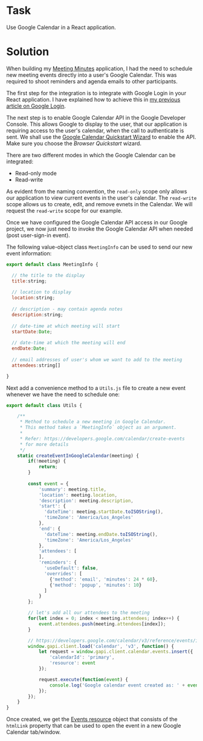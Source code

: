 # Task

Use Google Calendar in a React application.

# Solution

When building my [Meeting Minutes](https://github.com/nsinghal12/minutes)
application, I had the need to schedule new meeting events directly 
into a user's Google Calendar. This was required to shoot reminders and 
agenda emails to other participants.

The first step for the integration is to integrate with Google
Login in your React application. I have explained how to achieve
this in [my previous article on Google Login](https://github.com/nsinghal12/react-learnings/blob/master/2018/09-sep/react-google-login.md).

The next step is to enable Google Calendar API in the Google Developer Console.
This allows Google to display to the user, that our application is requiring
access to the user's calendar, when the call to authenticate is sent. We shall
use the [Google Calendar Quickstart Wizard](https://developers.google.com/calendar/quickstart/js)
to enable the API. Make sure you choose the *Browser Quickstart* wizard.

There are two different modes in which the Google Calendar can be integrated:

* Read-only mode
* Read-write

As evident from the naming convention, the `read-only` scope only allows
our application to view current events in the user's calendar. The `read-write`
scope allows us to create, edit, and remove evnets in the Calendar. We will
request the `read-write` scope for our example.

Once we have configured the Google Calendar API access in our Google project,
we now just need to invoke the Google Calendar API when needed (post user-sign-in
event).

The following value-object class `MeetingInfo` can be used to send our
new event information:

```js
export default class MeetingInfo {

  // the title to the display
  title:string;
  
  // location to display
  location:string;
  
  // description - may contain agenda notes
  description:string;
  
  // date-time at which meeting will start
  startDate:Date;
  
  // date-time at which the meeting will end
  endDate:Date;
  
  // email addresses of user's whom we want to add to the meeting
  attendees:string[]

}
```

Next add a convenience method to a `Utils.js` file to create a new event
whenever we have the need to schedule one:

```js
export default class Utils {

    /**
     * Method to schedule a new meeting in Google Calendar.
     * This method takes a `MeetingInfo` object as an argument.
     *
     * Refer: https://developers.google.com/calendar/create-events
     * for more details
     */
    static createEventInGoogleCalendar(meeting) {
        if(!meeting) {
            return;
        }
        
        const event = {
            'summary': meeting.title,
            'location': meeting.location,
            'description': meeting.description,
            'start': {
              'dateTime': meeting.startDate.toISOString(),
              'timeZone': 'America/Los_Angeles'
            },
            'end': {
              'dateTime': meeting.endDate.toISOString(),
              'timeZone': 'America/Los_Angeles'
            },
            'attendees': [
            ],
            'reminders': {
              'useDefault': false,
              'overrides': [
                {'method': 'email', 'minutes': 24 * 60},
                {'method': 'popup', 'minutes': 10}
              ]
            }
        };

        // let's add all our attendees to the meeting
        for(let index = 0; index < meeting.attendees; index++) {
            event.attendees.push(meeting.attendees[index]);
        }

        // https://developers.google.com/calendar/v3/reference/events/insert
        window.gapi.client.load('calendar', 'v3', function() {
            let request = window.gapi.client.calendar.events.insert({
                'calendarId': 'primary',
                'resource': event
            });

            request.execute(function(event) {
                console.log('Google calendar event created as: ' + event.htmlLink);
            });
        });
    }
}
```

Once created, we get the [Events resource](https://developers.google.com/calendar/v3/reference/events#resource)
object that consists of the `htmlLink` property that can be used to open 
the event in a new Google Calendar tab/window.
